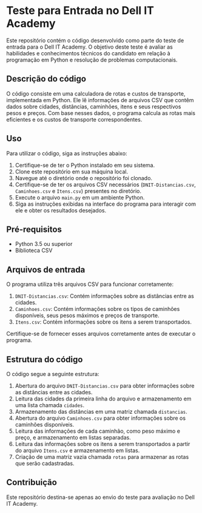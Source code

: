# Teste para Entrada no Dell IT Academy

Este repositório contém o código desenvolvido como parte do teste de entrada para o Dell IT Academy. O objetivo deste teste é avaliar as habilidades e conhecimentos técnicos do candidato em relação à programação em Python e resolução de problemas computacionais.

## Descrição do código

O código consiste em uma calculadora de rotas e custos de transporte, implementada em Python. Ele lê informações de arquivos CSV que contêm dados sobre cidades, distâncias, caminhões, itens e seus respectivos pesos e preços. Com base nesses dados, o programa calcula as rotas mais eficientes e os custos de transporte correspondentes.

## Uso

Para utilizar o código, siga as instruções abaixo:

1. Certifique-se de ter o Python instalado em seu sistema.
2. Clone este repositório em sua máquina local.
3. Navegue até o diretório onde o repositório foi clonado.
4. Certifique-se de ter os arquivos CSV necessários (`DNIT-Distancias.csv`, `Caminhoes.csv` e `Itens.csv`) presentes no diretório.
5. Execute o arquivo `main.py` em um ambiente Python.
6. Siga as instruções exibidas na interface do programa para interagir com ele e obter os resultados desejados.

## Pré-requisitos

- Python 3.5 ou superior
- Biblioteca CSV

## Arquivos de entrada

O programa utiliza três arquivos CSV para funcionar corretamente:

1. `DNIT-Distancias.csv`: Contém informações sobre as distâncias entre as cidades.
2. `Caminhoes.csv`: Contém informações sobre os tipos de caminhões disponíveis, seus pesos máximos e preços de transporte.
3. `Itens.csv`: Contém informações sobre os itens a serem transportados.

Certifique-se de fornecer esses arquivos corretamente antes de executar o programa.

## Estrutura do código

O código segue a seguinte estrutura:

1. Abertura do arquivo `DNIT-Distancias.csv` para obter informações sobre as distâncias entre as cidades.
2. Leitura das cidades da primeira linha do arquivo e armazenamento em uma lista chamada `cidades`.
3. Armazenamento das distâncias em uma matriz chamada `distancias`.
4. Abertura do arquivo `Caminhoes.csv` para obter informações sobre os caminhões disponíveis.
5. Leitura das informações de cada caminhão, como peso máximo e preço, e armazenamento em listas separadas.
6. Leitura das informações sobre os itens a serem transportados a partir do arquivo `Itens.csv` e armazenamento em listas.
7. Criação de uma matriz vazia chamada `rotas` para armazenar as rotas que serão cadastradas.

## Contribuição

Este repositório destina-se apenas ao envio do teste para avaliação no Dell IT Academy.
